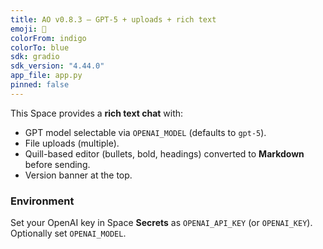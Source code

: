 ```yaml
---
title: AO v0.8.3 — GPT‑5 + uploads + rich text
emoji: 🧩
colorFrom: indigo
colorTo: blue
sdk: gradio
sdk_version: "4.44.0"
app_file: app.py
pinned: false
---
```


This Space provides a **rich text chat** with:
- GPT model selectable via `OPENAI_MODEL` (defaults to `gpt-5`).
- File uploads (multiple).
- Quill-based editor (bullets, bold, headings) converted to **Markdown** before sending.
- Version banner at the top.

### Environment
Set your OpenAI key in Space **Secrets** as `OPENAI_API_KEY` (or `OPENAI_KEY`). Optionally set `OPENAI_MODEL`.
